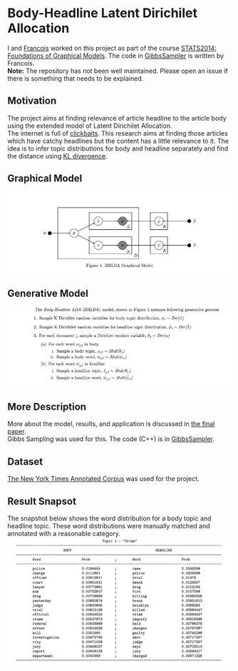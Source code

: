 # Body-Headline Latent Dirichilet Allocation
I and [Francois](https://www.linkedin.com/in/francoisfagan/) worked on this project as part of the course [STATS2014: Foundations of Graphical Models](http://www.cs.columbia.edu/~blei/fogm/2014F/index.html). The code in [GibbsSampler](/GibbsSampler/) is written by Francois. 
<br>
<b>Note:</b> The repository has not been well maintained. Please open an issue if there is something that needs to be explained.

## Motivation
The project aims at finding relevance of article headline to the article body using the extended model of Latent Dirichilet Allocation. <br>
The internet is full of [clickbaits](https://en.wikipedia.org/wiki/Clickbait). This research aims at finding those articles which have catchy headlines but the content has a little relevance to it. The idea is to infer topic distributions for body and headline separately and find the distance using [KL divergence](https://en.wikipedia.org/wiki/Kullback%E2%80%93Leibler_divergence).
## Graphical Model
![](./docs/Model.png)
## Generative Model
![](./docs/gen.png)
## More Description
More about the model, results, and application is discussed in [the final paper](./docs/main.pdf).
<br>
Gibbs Sampling was used for this. The code (C++) is in [GibbsSampler](./GibbsSampler).
## Dataset
[The New York Times Annotated Corpus](https://catalog.ldc.upenn.edu/ldc2008t19) was used for the project.
## Result Snapsot
The snapshot below shows the word distribution for a body topic and headline topic. These word distributions were manually matched and annotated with a reasonable category.
<br>
![](./docs/results.png)
